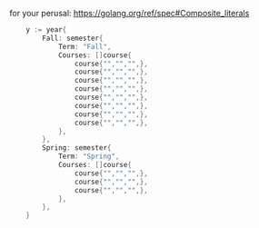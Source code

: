 for your perusal:
https://golang.org/ref/spec#Composite_literals


```go
	y := year{
		Fall: semester{
			Term: "Fall",
			Courses: []course{
				course{"","","",},
				course{"","","",},
				course{"","","",},
				course{"","","",},
				course{"","","",},
				course{"","","",},
				course{"","","",},
				course{"","","",},
			},
		},
		Spring: semester{
			Term: "Spring",
			Courses: []course{
				course{"","","",},
				course{"","","",},
				course{"","","",},
			},
		},
	}
```
